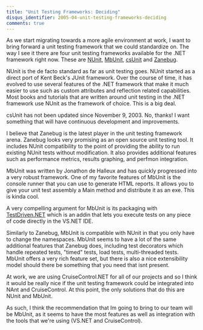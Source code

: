 ```yaml
---
title: "Unit Testing Frameworks: Deciding"
disqus_identifier: 2005-04-unit-testing-frameworks-deciding
comments: true
---
```


As we start migrating towards a more agile environment at work, I want to bring forward a unit testing framework that we could standardize on. The way I see it there are four unit testing frameworks available for the .NET framework right now. These are [NUnit][1], [MbUnit][2], [csUnit][3] and [Zanebug][4].

NUnit is the de facto standard as far as unit testing goes. NUnit started as a direct port of Kent Beck's JUnit framework. Over the course of time, it has evolved to use several features of the .NET framework that make it much easier to use such as custom attributes and reflection related capabilities. Most books and tutorials that are written around unit testing in the .NET framework use NUnit as the framework of choice. This is a big deal.

csUnit has not been updated since November 9, 2003. No, thanks! I want something that will have continuous development and improvements.

I believe that Zanebug is the latest player in the unit testing framework arena. Zanebug looks very promising as an open source unit testing tool. It includes NUnit compatibility to the point of providing the ability to run existing NUnit tests without modification. It also provides additional features such as performance metrics, results graphing, and perfmon integration.

MbUnit was written by Jonathon de Halleux and has quickly progressed into a very robust framework. One of my favorite features of MbUnit is the console runner that you can use to generate HTML reports. It allows you to give your unit test assembly a Main method and distribute it as an exe. This is kinda cool.

A very compelling argument for MbUnit is its packaging with [TestDriven.NET][5] which is an addin that lets you execute tests on any piece of code directly in the VS.NET IDE. 

Similarly to Zanebug, MbUnit is compatible with NUnit in that you only have to change the namespaces. MbUnit seems to have a lot of the same additional features that Zanebug does, including test decorators which handle repeated tests, "timed" tests, load tests, multi-threaded tests. MbUnit offers a very rich feature set, but there is also a nice extensibility model should there be something that you need that isnt present.

At work, we are using CruiseControl.NET for all of our projects and so I think it would be really nice if the unit testing framework could be integrated into NAnt and CruiseControl. At this point, the only solutions that do this are NUnit and MbUnit.

As such, I think the recommendation that Im going to bring to our team will be MbUnit, as it seems to have the most features as well as integration with the tools that we're using (VS.NET and CruiseControl).

[1]:http://www.nunit.org
[2]:http://mbunit.tigris.org
[3]:http://www.csunit.org
[4]:http://www.adapdev.com/zanebug
[5]:http://www.testdriven.net/
